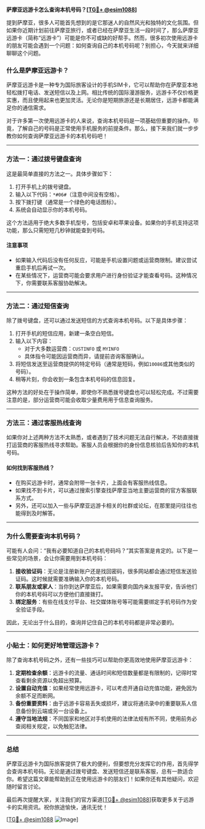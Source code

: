 **萨摩亚远游卡怎么查询本机号码？[[TG💪+ @esim1088](https://t.me/s/esim1088)]**

提到萨摩亚，很多人可能首先想到的是它那迷人的自然风光和独特的文化氛围。但如果你近期计划前往萨摩亚旅行，或者已经在萨摩亚生活一段时间了，那么萨摩亚远游卡（简称“远游卡”）可能是你不可或缺的好帮手。然而，很多初次使用远游卡的朋友可能会遇到一个问题：如何查询自己的本机号码呢？别担心，今天就来详细聊聊这个问题。

### **什么是萨摩亚远游卡？**

萨摩亚远游卡是一种专为国际旅客设计的手机SIM卡，它可以帮助你在萨摩亚本地轻松拨打电话、发送短信以及上网。相比传统的国际漫游服务，远游卡不仅价格更实惠，而且使用起来也更加灵活。无论你是短期旅游还是长期居住，远游卡都能满足你的通信需求。

对于许多第一次使用远游卡的人来说，查询本机号码是一项基础但重要的操作。毕竟，了解自己的号码是正常使用手机服务的前提条件。那么，接下来我们就一步步教你如何查询萨摩亚远游卡的本机号码吧！

---

### **方法一：通过拨号键盘查询**

这是最简单直接的方法之一。具体步骤如下：

1. 打开手机上的拨号键盘。
2. 输入以下代码：`*#06#`（注意中间没有空格）。
3. 按下拨打键（通常是一个绿色的电话图标）。
4. 系统会自动显示你的本机号码。

这个方法适用于绝大多数手机型号，包括安卓和苹果设备。如果你的手机支持这项功能，那么只需短短几秒钟就能查到号码。

#### **注意事项**
- 如果输入代码后没有任何反应，可能是手机设置问题或运营商限制。建议尝试重启手机后再试一次。
- 在某些情况下，运营商可能会要求用户进行身份验证才能查看号码。这种情况下，你需要联系客服协助解决。

---

### **方法二：通过短信查询**

除了拨号键盘，还可以通过发送短信的方式查询本机号码。以下是具体步骤：

1. 打开手机的短信应用，新建一条空白短信。
2. 输入以下内容：
   - 对于大多数运营商：`CUSTINFO` 或 `MYINFO`
   - 具体指令可能因运营商而异，请提前咨询客服确认。
3. 将短信发送至运营商提供的特定号码（通常是短码，例如`10086`或其他类似的号码）。
4. 稍等片刻，你会收到一条包含本机号码的信息回复。

这种方法的好处在于操作简单，即使你不熟悉拨号键盘也可以轻松完成。不过需要注意的是，部分运营商可能会收取少量费用用于信息查询服务。

---

### **方法三：通过客服热线查询**

如果你对上述两种方法不太熟悉，或者遇到了技术问题无法自行解决，不妨直接拨打运营商的客服热线寻求帮助。客服人员会根据你的身份信息核验后告知你的本机号码。

#### **如何找到客服热线？**
- 在购买远游卡时，通常会附带一张卡片，上面会有客服热线信息。
- 如果找不到卡片，可以通过搜索引擎查找萨摩亚当地主要运营商的官方客服联系方式。
- 另外，还可以加入一些与萨摩亚远游卡相关的社群或论坛，在那里提问往往也能得到及时解答。

---

### **为什么需要查询本机号码？**

可能有人会问：“我有必要知道自己的本机号码吗？”其实答案是肯定的。以下是一些常见的场景，会让你需要用到本机号码：

1. **接收验证码**：无论是注册新账户还是找回密码，很多网站都会通过短信发送验证码。这时候就需要准确输入你的本机号码。
2. **联系朋友或家人**：当你到达萨摩亚后，如果需要向国内亲友报平安，告诉他们你的本机号码可以方便他们直接拨打。
3. **绑定服务**：有些在线支付平台、社交媒体账号等可能需要绑定手机号码作为安全验证手段。

因此，无论出于什么目的，查询并记住自己的本机号码都是非常必要的。

---

### **小贴士：如何更好地管理远游卡？**

除了查询本机号码之外，还有一些技巧可以帮助你更高效地使用萨摩亚远游卡：

1. **定期检查余额**：远游卡的流量、通话时间和短信数量都是有限制的，记得时常查看剩余资源以免超出预算。
2. **设置自动充值**：如果经常使用远游卡，可以考虑开通自动充值功能，避免因为余额不足而断网。
3. **备份重要资料**：由于远游卡容易丢失或损坏，建议将通讯录中的重要联系人信息备份到云端或另一台设备上。
4. **遵守当地法规**：不同国家和地区对手机使用的法律法规有所不同，使用前务必查阅相关规定，以免触犯法律。

---

### **总结**

萨摩亚远游卡为国际旅客提供了极大的便利，但要想充分发挥它的作用，首先得学会查询本机号码。无论是通过拨号键盘、发送短信还是联系客服，总有一款适合你。希望这篇文章能帮助到正在使用远游卡的朋友们！如果你还有其他疑问，欢迎随时留言讨论。

最后再次提醒大家，关注我们的官方渠道[[TG💪+ @esim1088](https://t.me/s/esim1088)]获取更多关于远游卡的实用资讯。祝你旅途愉快，通讯无忧！

[[TG💪+ @esim1088](https://t.me/s/esim1088) ![Image](https://i.postimg.cc/4NQfJmqS/Snipaste-2025-05-13-00-14-12.png)]